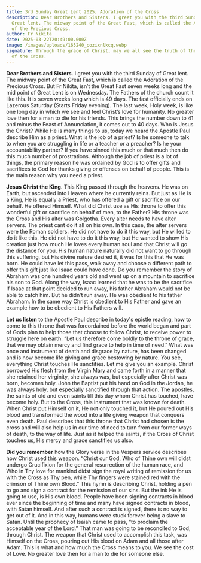 ```yaml
---
title: 3rd Sunday Great Lent 2025, Adoration of the Cross
description: Dear Brothers and Sisters. I greet you with the third Sunday of
  Great lent. The midway point of the Great Fast, which is called the Adoration
  of the Precious Cross.
author: Fr Nikita
date: 2025-03-22T20:49:00.000Z
image: /images/uploads/165240_cozixnlkcq.webp
signature: Through the grace of Christ, may we all see the truth of the meaning
  of the Cross.
---
```

**Dear Brothers and Sisters**. I greet you with the third Sunday of Great lent. The midway point of the Great Fast, which is called the Adoration of the Precious Cross. But Fr Nikita, isn’t the Great Fast seven weeks long and the mid point of Great Lent is on Wednesday. The Fathers of the church count it like this. It is seven weeks long which is 49 days. The fast officially ends on Lazerous Saturday (Starts Friday evening). The last week, Holy week, is like one long day in which we see and feel Christ’s love for humanity. No greater love then for a man to die for his friends. This brings the number down to 41 and minus the Feast of Annunciation, it comes out to 40 days. Who is Jesus the Christ? While He is many things to us, today we heard the Apostle Paul describe Him as a priest. What is the job of a priest? Is he someone to talk to when you are struggling in life or a teacher or a preacher? Is he your accountability partner? If you have sinned this much or that much then do this much number of prostrations. Although the job of priest is a lot of things, the primary reason he was ordained by God is to offer gifts and sacrifices to God for thanks giving or offenses on behalf of people. This is the main reason why you need a priest.

**Jesus Christ the King**. This King passed through the heavens. He was on Earth, but ascended into Heaven where he currently reins. But just as He is a King, He is equally a Priest, who has offered a gift or sacrifice on our behalf. He offered Himself. What did Christ use as His throne to offer this wonderful gift or sacrifice on behalf of men, to the Father? His throne was the Cross and His alter was Golgotha. Every alter needs to have alter servers. The priest cant do it all on his own. In this case, the alter servers were the Roman soldiers. He did not have to do it this way, but He willed to do it like this. He did not have to do it this way, but He wanted to show His creation just how much He loves every human soul and that Christ will go the distance for you. His human nature naturally did not want to go through this suffering, but His divine nature desired it, it was for this that He was born. He could have let this pass, walk away and choose a different path to offer this gift just like Isaac could have done. Do you remember the story of Abraham was one hundred years old and went up on a mountain to sacrifice his son to God. Along the way, Isaac learned that he was to be the sacrifice. If Isaac at that point decided to run away, his father Abraham would not be able to catch him. But he didn’t run away. He was obedient to his father Abraham. In the same way Christ is obedient to His Father and gave an example how to be obedient to His Fathers will.

**Let us listen** to the Apostle Paul describe in today's epistle reading, how to come to this throne that was foreordained before the world began and part of Gods plan to help those that choose to follow Christ, to receive power to struggle here on earth. “Let us therefore come boldly to the throne of grace, that we may obtain mercy and find grace to help in time of need.” What was once and instrument of death and disgrace by nature, has been changed and is now become life giving and grace bestowing by nature. You see, everything Christ touches He sanctifies. Let me give you an example. Christ borrowed His flesh from the Virgin Mary and came forth in a manner that she retained her virginity, she always was, but especially after Christ was born, becomes holy. John the Baptist put his hand on God in the Jordan, he was always holy, but especially sanctified through that action. The apostles, the saints of old and even saints till this day whom Christ has touched, have become holy. But to the Cross, this instrument that was known for death. When Christ put Himself on it, He not only touched it, but He poured out His blood and transformed the wood into a life giving weapon that conquers even death. Paul describes that this throne that Christ had chosen is the cross and will also help us in our time of need to turn from our former ways of death, to the way of life. Just as it helped the saints, if the Cross of Christ touches us, His mercy and grace sanctifies us also. 

**Did you remember** how the Glory verse in the Vespers service describes how Christ used this weapon. “Christ our God, Who of Thine own will didst undergo Crucifixion for the general resurrection of the human race, and Who in Thy love for mankind didst sign the royal writing of remission for us with the Cross as Thy pen, while Thy fingers were stained red with the crimson of Thine own Blood.” This hymn is describing Christ, holding a pen to go and sign a contract for the remission of our sins. But the ink He is going to use, is His own blood. People have been signing contracts in blood ever since the beginning of time and many have signed contracts in blood, with Satan himself. And after such a contract is signed, there is no way to get out of it. And in this way, humans were stuck forever being a slave to Satan. Until the prophecy of Isaiah came to pass, “to proclaim the acceptable year of the Lord.” That man was going to be reconciled to God, through Christ. The weapon that Christ used to accomplish this task, was Himself on the Cross, pouring out His blood on Adam and all those after Adam. This is what and how much the Cross means to you. We see the cost of Love. No greater love then for a man to die for someone else.
